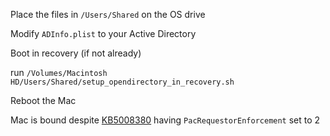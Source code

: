 Place the files in ```/Users/Shared``` on the OS drive

Modify ```ADInfo.plist``` to your Active Directory

Boot in recovery (if not already)

run ```/Volumes/Macintosh HD/Users/Shared/setup_opendirectory_in_recovery.sh```

Reboot the Mac

Mac is bound despite [KB5008380](https://support.microsoft.com/en-us/topic/kb5008380-authentication-updates-cve-2021-42287-9dafac11-e0d0-4cb8-959a-143bd0201041) having ```PacRequestorEnforcement``` set to 2